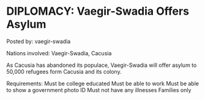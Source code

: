 # DIPLOMACY: Vaegir-Swadia Offers Asylum

Posted by: vaegir-swadia

Nations involved: Vaegir-Swadia, Cacusia

As Cacusia has abandoned its populace, Vaegir-Swadia will offer asylum to 50,000 refugees form Cacusia and its colony.

Requirements:
Must be college educated
Must be able to work
Must be able to show a government photo ID
Must not have any illnesses
Families only